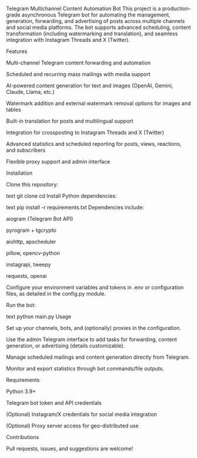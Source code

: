 Telegram Multichannel Content Automation Bot
This project is a production-grade asynchronous Telegram bot for automating the management, generation, forwarding, and advertising of posts across multiple channels and social media platforms. The bot supports advanced scheduling, content transformation (including watermarking and translation), and seamless integration with Instagram Threads and X (Twitter).

Features

Multi-channel Telegram content forwarding and automation

Scheduled and recurring mass mailings with media support

AI-powered content generation for text and images (OpenAI, Gemini, Claude, Llama, etc.)

Watermark addition and external watermark removal options for images and tables

Built-in translation for posts and multilingual support

Integration for crossposting to Instagram Threads and X (Twitter)

Advanced statistics and scheduled reporting for posts, views, reactions, and subscribers

Flexible proxy support and admin interface

Installation

Clone this repository:

text
git clone <repository-url>
cd <repository-folder>
Install Python dependencies:

text
pip install -r requirements.txt
Dependencies include:

aiogram (Telegram Bot API)

pyrogram + tgcrypto

aiohttp, apscheduler

pillow, opencv-python

instagrapi, tweepy

requests, openai

Configure your environment variables and tokens in .env or configuration files, as detailed in the config.py module.

Run the bot:

text
python main.py
Usage

Set up your channels, bots, and (optionally) proxies in the configuration.

Use the admin Telegram interface to add tasks for forwarding, content generation, or advertising (details customizable).

Manage scheduled mailings and content generation directly from Telegram.

Monitor and export statistics through bot commands/file outputs.

Requirements

Python 3.9+

Telegram bot token and API credentials

(Optional) Instagram/X credentials for social media integration

(Optional) Proxy server access for geo-distributed use

Contributions

Pull requests, issues, and suggestions are welcome!

